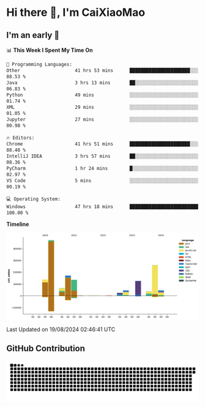 # Hi there 👋, I'm CaiXiaoMao

## I'm an early 🐤
<!--START_SECTION:waka-->
📊 **This Week I Spent My Time On** 

```text
💬 Programming Languages: 
Other                    41 hrs 53 mins      ██████████████████████░░░   88.53 % 
Java                     3 hrs 13 mins       ██░░░░░░░░░░░░░░░░░░░░░░░   06.83 % 
Python                   49 mins             ░░░░░░░░░░░░░░░░░░░░░░░░░   01.74 % 
XML                      29 mins             ░░░░░░░░░░░░░░░░░░░░░░░░░   01.05 % 
Jupyter                  27 mins             ░░░░░░░░░░░░░░░░░░░░░░░░░   00.98 % 

🔥 Editors: 
Chrome                   41 hrs 51 mins      ██████████████████████░░░   88.48 % 
IntelliJ IDEA            3 hrs 57 mins       ██░░░░░░░░░░░░░░░░░░░░░░░   08.36 % 
PyCharm                  1 hr 24 mins        █░░░░░░░░░░░░░░░░░░░░░░░░   02.97 % 
VS Code                  5 mins              ░░░░░░░░░░░░░░░░░░░░░░░░░   00.19 % 

💻 Operating System: 
Windows                  47 hrs 18 mins      █████████████████████████   100.00 % 
```

**Timeline**

![Lines of Code chart](https://raw.githubusercontent.com/caixiaomao/caixiaomao/main/assets/bar_graph.png)


 Last Updated on 19/08/2024 02:46:41 UTC
<!--END_SECTION:waka-->

## GitHub Contribution
<picture>
  <source media="(prefers-color-scheme: dark)" srcset="/dist/snake/github-contribution-grid-snake-dark.svg" />
  <source media="(prefers-color-scheme: light)" srcset="/dist/snake/github-contribution-grid-snake.svg" />
  <img alt="github contribution grid snake animation" src="/dist/snake/github-contribution-grid-snake.svg" />
</picture>
